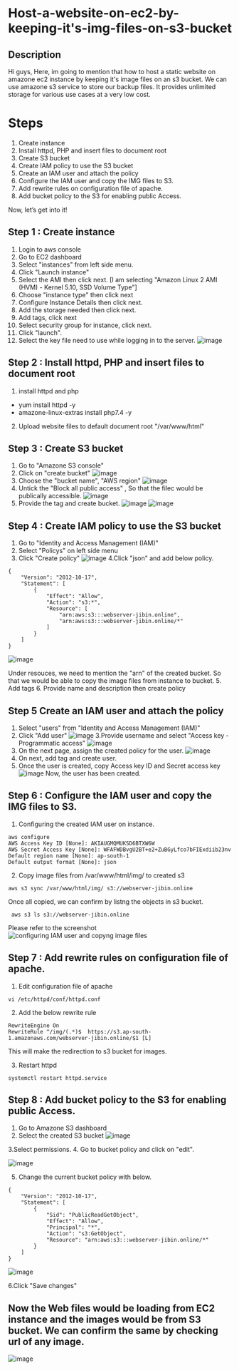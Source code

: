 # Host-a-website-on-ec2-by-keeping-it's-img-files-on-s3-bucket
## Description
Hi guys,
Here, im going to mention that how to host a static website on amazone ec2 instance by keeping it's image files on an s3 bucket.
We can use amazone s3 service to store our backup files. It provides unlimited storage for various use cases at a very low cost.
# Steps
1. Create instance 
2. Install httpd, PHP and insert files to document root
3. Create S3 bucket
4. Create IAM policy to use the S3 bucket
5. Create an IAM user and attach the policy
6. Configure the IAM user and copy the IMG files to S3.
7. Add rewrite rules on configuration file of apache.
8. Add bucket policy to the S3 for enabling public Access.


Now, let’s get into it!

## Step 1 : Create instance
1. Login to aws console
2. Go to EC2 dashboard
3. Select "instances" from left side menu.
4. Click "Launch instance"
5. Select the AMI then click next. [I am selecting "Amazon Linux 2 AMI (HVM) - Kernel 5.10, SSD Volume Type"]
6. Choose "instance type" then click next
7.  Configure Instance Details then click next.
8.  Add the storage needed then click next.
9.  Add tags, click next
10.  Select security group for instance, click next.
11.  Click "launch".
12.  Select the key file need to use while logging in to the server.
  ![image](https://user-images.githubusercontent.com/100774483/158379207-0619b564-9ab7-43f0-a523-794d2f9d9604.png)

## Step 2 : Install httpd, PHP and insert files to document root
1. install httpd and php 
  * yum install httpd -y
  * amazone-linux-extras install php7.4 -y
2. Upload website files to default document root "/var/www/html"  

## Step 3 : Create S3 bucket
1. Go to "Amazone S3 console"
2. Click on "create bucket"
 ![image](https://user-images.githubusercontent.com/100774483/158382362-91ae353b-6454-493d-b542-0e1b69a13dfa.png)
3. Choose the "bucket name", "AWS region"
 ![image](https://user-images.githubusercontent.com/100774483/158382812-35b58534-4915-4365-96ed-27a2eb8bac6f.png)
4. Untick the "Block all public access" , So that the filec would be publically accessible.
 ![image](https://user-images.githubusercontent.com/100774483/158383364-39f2dd02-e8bf-4b39-8e53-3622ae4ede41.png)
5. Provide the tag and create bucket.
 ![image](https://user-images.githubusercontent.com/100774483/158383556-60036dd5-0605-439d-8402-94002e3ece83.png)
 ![image](https://user-images.githubusercontent.com/100774483/158383671-974f895c-b442-4021-a540-edb55534db4b.png)

## Step 4 : Create IAM policy to use the S3 bucket

1. Go to "Identity and Access Management (IAM)"
2. Select "Policys" on left side menu
3. Click "Create policy"
![image](https://user-images.githubusercontent.com/100774483/158384740-b9bce9e9-19af-411b-b9c8-9642ce978e69.png)
4.Click "json" and add below policy.

~~~
{
    "Version": "2012-10-17",
    "Statement": [
        {
            "Effect": "Allow",
            "Action": "s3:*",
            "Resource": [
                "arn:aws:s3:::webserver-jibin.online",
                "arn:aws:s3:::webserver-jibin.online/*"
            ]
        }
    ]
}
~~~

![image](https://user-images.githubusercontent.com/100774483/158386962-c1210be2-040d-4011-bb07-8ca5ad105724.png)

Under resouces, we need to mention the "arn" of the created bucket. So that we would be able to copy the image files from instance to bucket.
5. Add tags
6. Provide name and description then create policy

## Step 5 Create an IAM user and attach the policy

1. Select "users" from "Identity and Access Management (IAM)"
2. Click "Add user"
![image](https://user-images.githubusercontent.com/100774483/158387976-3b863429-0aaf-4b5a-b0d7-b7dd09208f31.png)
3.Provide username and select "Access key - Programmatic access"
![image](https://user-images.githubusercontent.com/100774483/158388352-7124ce71-8951-4793-b519-0ae5a8458c0c.png)
4. On the next page, assign the created policy for the user.
![image](https://user-images.githubusercontent.com/100774483/158388667-04cf76fe-c3b0-4298-9f37-3be69c7533ef.png)
5. On next, add tag and create user.
6. Once the user is created, copy Access key ID and  Secret access key
![image](https://user-images.githubusercontent.com/100774483/158389197-51736c38-fd89-474b-95c5-9b79b3603338.png)
Now, the user has been created. 

## Step 6 : Configure the IAM user and copy the IMG files to S3.

1. Configuring the created IAM user on instance.

~~~
aws configure
AWS Access Key ID [None]: AKIAUGMQMUKSD6BTXW6W
AWS Secret Access Key [None]: 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
Default region name [None]: ap-south-1
Default output format [None]: json
~~~

2. Copy image files from /var/www/html/img/ to created s3 

~~~
aws s3 sync /var/www/html/img/ s3://webserver-jibin.online
~~~

Once all copied, we can confirm by listng the objects in s3 bucket.

~~~
 aws s3 ls s3://webserver-jibin.online
~~~

Please refer to the screenshot
![configuring IAM user and copyng image files](https://user-images.githubusercontent.com/100774483/158391605-513528b9-41d7-46f6-9332-de05b802b293.JPG)


## Step 7 : Add rewrite rules on configuration file of apache.

1. Edit configuration file of apache

~~~
vi /etc/httpd/conf/httpd.conf
~~~

2. Add the below rewrite rule

~~~
RewriteEngine On
RewriteRule ^/img/(.*)$  https://s3.ap-south-1.amazonaws.com/webserver-jibin.online/$1 [L]
~~~

This will make the redirection to s3 bucket for images.

3. Restart httpd

~~~
systemctl restart httpd.service
~~~


 ## Step 8 : Add bucket policy to the S3 for enabling public Access.
 
 
 1. Go to Amazone S3 dashboard
 2. Select the created S3 bucket
 ![image](https://user-images.githubusercontent.com/100774483/158427418-f34baab9-e57e-4043-b351-4a115937ee43.png)
 
 3.Select permissions.
 4. Go to bucket policy and click on "edit".
 
 ![image](https://user-images.githubusercontent.com/100774483/158427690-07266872-e21a-46d8-aa42-4dd1dd04e0a4.png)

5. Change the current bucket policy with below.

~~~
{
	"Version": "2012-10-17",
	"Statement": [
		{
			"Sid": "PublicReadGetObject",
			"Effect": "Allow",
			"Principal": "*",
			"Action": "s3:GetObject",
			"Resource": "arn:aws:s3:::webserver-jibin.online/*"
		}
	]
}
~~~

![image](https://user-images.githubusercontent.com/100774483/158427978-b02583e8-f876-4ffb-b325-d32b8edb49f3.png)

6.Click "Save changes"

## Now the Web files would be loading from EC2 instance and the images would be from S3 bucket. We can confirm the same by checking url of any image.

![image](https://user-images.githubusercontent.com/100774483/158430970-eb1dfa7f-55f7-4b59-a1fc-dc72b7421811.png)

